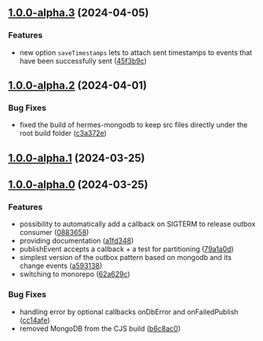 ## [1.0.0-alpha.3](https://github.com/arturwojnar/hermes/compare/v1.0.0-alpha.2...v1.0.0-alpha.3) (2024-04-05)

### Features

- new option `saveTimestamps` lets to attach sent timestamps to events that have been successfully sent ([45f3b9c](https://github.com/arturwojnar/hermes/commit/45f3b9c6a590889215f5a80ad75d36d81d72e129))

## [1.0.0-alpha.2](https://github.com/arturwojnar/hermes/compare/v1.0.0-alpha.1...v1.0.0-alpha.2) (2024-04-01)

### Bug Fixes

- fixed the build of hermes-mongodb to keep src files directly under the root build folder ([c3a372e](https://github.com/arturwojnar/hermes/commit/c3a372e4672c9e85d7881a415cc1a0464686c5ec))

## [1.0.0-alpha.1](https://github.com/arturwojnar/hermes/compare/v1.0.0-alpha.0...v1.0.0-alpha.1) (2024-03-25)

## [1.0.0-alpha.0](https://github.com/arturwojnar/hermes/compare/a59313897e62e604bf00b8293d69c77b00f98dc7...v1.0.0-alpha.0) (2024-03-25)

### Features

- possibility to automatically add a callback on SIGTERM to release outbox consumer ([0883658](https://github.com/arturwojnar/hermes/commit/088365889b705404d4d83550532ca176a1887295))
- providing documentation ([a1fd348](https://github.com/arturwojnar/hermes/commit/a1fd348d45a23b0933c444619d1b5fd04da3463e))
- publishEvent accepts a callback + a test for partitioning ([79a1a0d](https://github.com/arturwojnar/hermes/commit/79a1a0da65c104d9e70b7fc6630fe6f5f6dbc30a))
- simplest version of the outbox pattern based on mongodb and its change events ([a593138](https://github.com/arturwojnar/hermes/commit/a59313897e62e604bf00b8293d69c77b00f98dc7))
- switching to monorepo ([62a629c](https://github.com/arturwojnar/hermes/commit/62a629cc6b8e3ce40e9d413355e5a6cf5044204a))

### Bug Fixes

- handling error by optional callbacks onDbError and onFailedPublish ([cc14afe](https://github.com/arturwojnar/hermes/commit/cc14afe8662daf0a60d3089452f5d98b637de5ba))
- removed MongoDB from the CJS build ([b6c8ac0](https://github.com/arturwojnar/hermes/commit/b6c8ac0c0cf30d6562a15a3cb391890a7223fffd))
